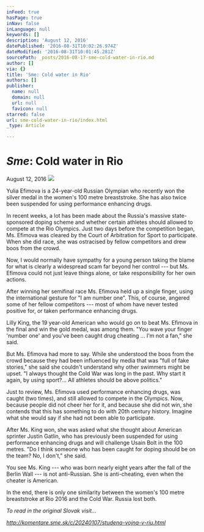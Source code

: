 ```yaml
---
inFeed: true
hasPage: true
inNav: false
inLanguage: null
keywords: []
description: 'August 12, 2016'
datePublished: '2016-08-31T10:02:26.974Z'
dateModified: '2016-08-31T10:01:45.281Z'
sourcePath: _posts/2016-08-17-sme-cold-water-in-rio.md
author: []
via: {}
title: 'Sme: Cold water in Rio'
authors: []
publisher:
  name: null
  domain: null
  url: null
  favicon: null
starred: false
url: sme-cold-water-in-rio/index.html
_type: Article

---
```

# _**Sme**_**: Cold water in Rio**

August 12, 2016
![](https://the-grid-user-content.s3-us-west-2.amazonaws.com/7f147c3d-ef01-41e9-9a39-a6010edae264.jpg)

Yulia Efimova is a 24-year-old Russian Olympian who recently won the silver medal in the women's 100 metre breaststroke. She has also twice been suspended for using performance enhancing drugs.

In recent weeks, a lot has been made about the Russia's massive state-sponsored doping scheme and whether certain athletes should allowed to compete at the Rio Olympics. Just two days before the competition began, Ms. Efimova was cleared by the Court of Arbitration for Sport to participate. When she did race, she was ostracised by fellow competitors and drew boos from the crowd.

Now, I would normally have sympathy for a young person taking the blame for what is clearly a widespread scam far beyond her control --- but Ms. Efimova could not just leave things alone, or take responsibility for her own actions.

After winning her semifinal race Ms. Efimova held up a single finger, using the international gesture for "I am number one". This, of course, angered some of her fellow competitors --- most of whom have never tested positive for, or taken performance enhancing drugs.

Lilly King, the 19 year-old American who would go on to beat Ms. Efimova in the final and win the gold medal, was among them. "You wave your finger 'number one' and you've been caught drug cheating ... I'm not a fan," she said.

But Ms. Efimova had more to say. While she understood the boos from the crowd because they had been influenced by media that was "full of fake stories," she said she couldn't understand why other swimmers might be upset. "I always thought the Cold War was long in the past. Why start it again, by using sport?... All athletes should be above politics."

Just to review, Ms. Efimova used performance enhancing drugs, was caught (two times), and still allowed to compete in the Olympics. Now, because people did not cheer her for it, and because she did not win, she contends that this has something to do with 20th century history. Imagine what she would say if she had not been able to participate.

After Ms. King won, she was asked what she thought about American sprinter Justin Gatlin, who has previously been suspended for using performance enhancing drugs and will challenge Usain Bolt in the 100 metres. "Do I think someone who has been caught for doping should be on the team? No, I don't," she said.

You see Ms. King --- who was born nearly eight years after the fall of the Berlin Wall --- is not anti-Russian. She is anti-cheating, even when the cheater is American.

In the end, there is only one similarity between the women's 100 metre breaststroke at Rio 2016 and the Cold War. Russia lost both.

_To read in the original Slovak visit..._

_http://komentare.sme.sk/c/20240107/studena-vojna-v-riu.html_